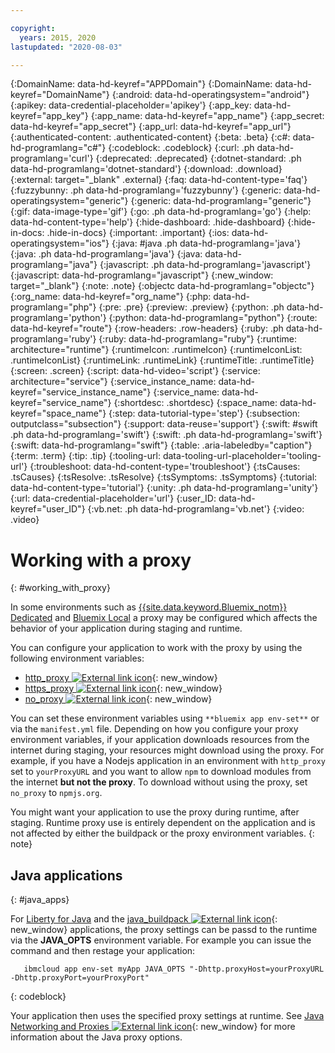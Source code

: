 ```yaml
---

copyright:
  years: 2015, 2020
lastupdated: "2020-08-03"

---
```




{:DomainName: data-hd-keyref="APPDomain"}
{:DomainName: data-hd-keyref="DomainName"}
{:android: data-hd-operatingsystem="android"}
{:apikey: data-credential-placeholder='apikey'}
{:app_key: data-hd-keyref="app_key"}
{:app_name: data-hd-keyref="app_name"}
{:app_secret: data-hd-keyref="app_secret"}
{:app_url: data-hd-keyref="app_url"}
{:authenticated-content: .authenticated-content}
{:beta: .beta}
{:c#: data-hd-programlang="c#"}
{:codeblock: .codeblock}
{:curl: .ph data-hd-programlang='curl'}
{:deprecated: .deprecated}
{:dotnet-standard: .ph data-hd-programlang='dotnet-standard'}
{:download: .download}
{:external: target="_blank" .external}
{:faq: data-hd-content-type='faq'}
{:fuzzybunny: .ph data-hd-programlang='fuzzybunny'}
{:generic: data-hd-operatingsystem="generic"}
{:generic: data-hd-programlang="generic"}
{:gif: data-image-type='gif'}
{:go: .ph data-hd-programlang='go'}
{:help: data-hd-content-type='help'}
{:hide-dashboard: .hide-dashboard}
{:hide-in-docs: .hide-in-docs}
{:important: .important}
{:ios: data-hd-operatingsystem="ios"}
{:java: #java .ph data-hd-programlang='java'}
{:java: .ph data-hd-programlang='java'}
{:java: data-hd-programlang="java"}
{:javascript: .ph data-hd-programlang='javascript'}
{:javascript: data-hd-programlang="javascript"}
{:new_window: target="_blank"}
{:note: .note}
{:objectc data-hd-programlang="objectc"}
{:org_name: data-hd-keyref="org_name"}
{:php: data-hd-programlang="php"}
{:pre: .pre}
{:preview: .preview}
{:python: .ph data-hd-programlang='python'}
{:python: data-hd-programlang="python"}
{:route: data-hd-keyref="route"}
{:row-headers: .row-headers}
{:ruby: .ph data-hd-programlang='ruby'}
{:ruby: data-hd-programlang="ruby"}
{:runtime: architecture="runtime"}
{:runtimeIcon: .runtimeIcon}
{:runtimeIconList: .runtimeIconList}
{:runtimeLink: .runtimeLink}
{:runtimeTitle: .runtimeTitle}
{:screen: .screen}
{:script: data-hd-video='script'}
{:service: architecture="service"}
{:service_instance_name: data-hd-keyref="service_instance_name"}
{:service_name: data-hd-keyref="service_name"}
{:shortdesc: .shortdesc}
{:space_name: data-hd-keyref="space_name"}
{:step: data-tutorial-type='step'}
{:subsection: outputclass="subsection"}
{:support: data-reuse='support'}
{:swift: #swift .ph data-hd-programlang='swift'}
{:swift: .ph data-hd-programlang='swift'}
{:swift: data-hd-programlang="swift"}
{:table: .aria-labeledby="caption"}
{:term: .term}
{:tip: .tip}
{:tooling-url: data-tooling-url-placeholder='tooling-url'}
{:troubleshoot: data-hd-content-type='troubleshoot'}
{:tsCauses: .tsCauses}
{:tsResolve: .tsResolve}
{:tsSymptoms: .tsSymptoms}
{:tutorial: data-hd-content-type='tutorial'}
{:unity: .ph data-hd-programlang='unity'}
{:url: data-credential-placeholder='url'}
{:user_ID: data-hd-keyref="user_ID"}
{:vb.net: .ph data-hd-programlang='vb.net'}
{:video: .video}


# Working with a proxy
{: #working_with_proxy}

In some environments such as [{{site.data.keyword.Bluemix_notm}} Dedicated](/docs/dedicated?topic=dedicated-dedicated) and
[Bluemix Local](/docs/local?topic=local-local) a proxy may be configured which affects the
behavior of your application during staging and runtime.

You can configure your application to work with the proxy by using the following environment variables:
  * [http_proxy ![External link icon](../../icons/launch-glyph.svg "External link icon")](https://docs.cloudfoundry.org/buildpacks/proxy-usage.html){: new_window}
  * [https_proxy ![External link icon](../../icons/launch-glyph.svg "External link icon")](https://docs.cloudfoundry.org/buildpacks/proxy-usage.html){: new_window}
  * [no_proxy ![External link icon](../../icons/launch-glyph.svg "External link icon")](http://www.gnu.org/software/wget/manual/html_node/Proxies.html){: new_window}

You can set these environment variables using `**bluemix app env-set**` or via the `manifest.yml` file.  Depending on how you configure your proxy environment variables, if your application downloads resources from the internet during staging, your resources might download using the proxy. For example, if you have a Nodejs application in an environment with `http_proxy` set to `yourProxyURL` and you want to allow `npm` to download modules from the internet **but not the proxy**.  To download without using the proxy, set `no_proxy` to `npmjs.org`.

You might want your application to use the proxy during runtime, after staging.  Runtime proxy use is entirely dependent on the application and is not affected by either the buildpack or the proxy environment variables.
{: note}

## Java applications
{: #java_apps}

For [Liberty for Java](/docs/cloud-foundry?topic=cloud-foundry-liberty_runtime) and the [java_buildpack ![External link icon](../../icons/launch-glyph.svg "External link icon")](/docs/cloud-foundry-test?topic=cloud-foundry-test-getting-started-tomcat){: new_window} applications, the proxy settings can be passd to the runtime via the **JAVA_OPTS** environment variable.  For example you can issue the command and then restage your application:
```
   ibmcloud app env-set myApp JAVA_OPTS "-Dhttp.proxyHost=yourProxyURL -Dhttp.proxyPort=yourProxyPort"
```
{: codeblock}

Your application then uses the specified proxy settings at runtime. See [Java Networking and Proxies ![External link icon](../../icons/launch-glyph.svg "External link icon")](https://docs.oracle.com/javase/8/docs/technotes/guides/net/proxies.html){: new_window} for more information about the Java proxy options.


